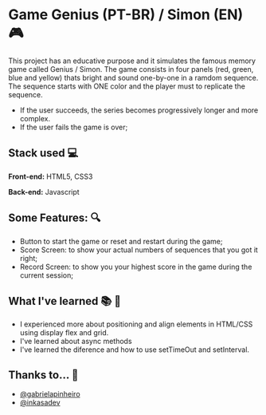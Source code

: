 # Game Genius (PT-BR) / Simon (EN) 🎮

This project has an educative purpose and it simulates the famous memory game called Genius / Simon.
The game consists in four panels (red, green, blue and yellow) thats bright and sound one-by-one in a ramdom sequence.
The sequence starts with ONE color and the player must to replicate the sequence. 
- If the user succeeds, the series becomes progressively longer and more complex. 
- If the user fails  the game is over;


## Stack used 💻

**Front-end:** HTML5, CSS3

**Back-end:** Javascript


## Some Features: 🔍

- Button to start the game or reset and restart during the game;
- Score Screen: to show your actual numbers of sequences that you got it right; 
- Record Screen: to show you your highest score in the game during the current session;


## What I've learned 📚 📝 

- I experienced more about positioning and align elements in HTML/CSS using display flex and grid.
- I've learned about async methods
- I've learned the diference and how to use setTimeOut and setInterval.

## Thanks to... 💖

- [@gabrielapinheiro](https://www.github.com/SpruceGabriela)
- [@inkasadev](https://www.github.com/inkasadev)
